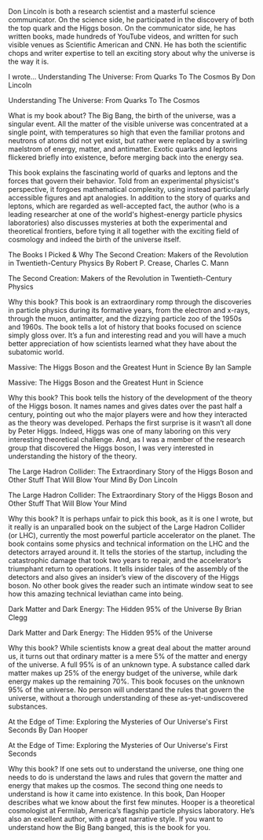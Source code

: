 
Don Lincoln is both a research scientist and a masterful science communicator. On the science side, he participated in the discovery of both the top quark and the Higgs boson. On the communicator side, he has written books, made hundreds of YouTube videos, and written for such visible venues as Scientific American and CNN. He has both the scientific chops and writer expertise to tell an exciting story about why the universe is the way it is.

I wrote...
Understanding The Universe: From Quarks To The Cosmos
By Don Lincoln

Understanding The Universe: From Quarks To The Cosmos

What is my book about?
The Big Bang, the birth of the universe, was a singular event. All the matter of the visible universe was concentrated at a single point, with temperatures so high that even the familiar protons and neutrons of atoms did not yet exist, but rather were replaced by a swirling maelstrom of energy, matter, and antimatter. Exotic quarks and leptons flickered briefly into existence, before merging back into the energy sea.

This book explains the fascinating world of quarks and leptons and the forces that govern their behavior. Told from an experimental physicist's perspective, it forgoes mathematical complexity, using instead particularly accessible figures and apt analogies. In addition to the story of quarks and leptons, which are regarded as well-accepted fact, the author (who is a leading researcher at one of the world's highest-energy particle physics laboratories) also discusses mysteries at both the experimental and theoretical frontiers, before tying it all together with the exciting field of cosmology
and indeed the birth of the universe itself.

The Books I Picked & Why
The Second Creation: Makers of the Revolution in Twentieth-Century Physics
By Robert P. Crease, Charles C. Mann

The Second Creation: Makers of the Revolution in Twentieth-Century Physics

Why this book?
This book is an extraordinary romp through the discoveries in particle physics during its formative years, from the electron and x-rays, through the muon, antimatter, and the dizzying particle zoo of the 1950s and 1960s. The book tells a lot of history that books focused on science simply gloss over. It’s a fun and interesting read and you will have a much better appreciation of how scientists learned what they have about the subatomic world.

Massive: The Higgs Boson and the Greatest Hunt in Science
By Ian Sample

Massive: The Higgs Boson and the Greatest Hunt in Science

Why this book?
This book tells the history of the development of the theory of the Higgs boson. It names names and gives dates over the past half a century, pointing out who the major players were and how they interacted as the theory was developed. Perhaps the first surprise is it wasn’t all done by Peter Higgs. Indeed, Higgs was one of many laboring on this very interesting theoretical challenge. And, as I was a member of the research group that discovered the Higgs boson, I was very interested in understanding the history of the theory.


The Large Hadron Collider: The Extraordinary Story of the Higgs Boson and Other Stuff That Will Blow Your Mind
By Don Lincoln

The Large Hadron Collider: The Extraordinary Story of the Higgs Boson and Other Stuff That Will Blow Your Mind

Why this book?
It is perhaps unfair to pick this book, as it is one I wrote, but it really is an unparalled book on the subject of the Large Hadron Collider (or LHC), currently the most powerful particle accelerator on the planet. The book contains some physics and technical information on the LHC and the detectors arrayed around it. It tells the stories of the startup, including the catastrophic damage that took two years to repair, and the accelerator’s triumphant return to operations. It tells insider tales of the assembly of the detectors and also gives an insider’s view of the discovery of the Higgs boson. No other book gives the reader such an intimate window seat to see how this amazing technical leviathan came into being.

Dark Matter and Dark Energy: The Hidden 95% of the Universe
By Brian Clegg

Dark Matter and Dark Energy: The Hidden 95% of the Universe

Why this book?
While scientists know a great deal about the matter around us, it turns out that ordinary matter is a mere 5% of the matter and energy of the universe. A full 95% is of an unknown type. A substance called dark matter makes up 25% of the energy budget of the universe, while dark energy makes up the remaining 70%. This book focuses on the unknown 95% of the universe. No person will understand the rules that govern the universe, without a thorough understanding of these as-yet-undiscovered substances.

At the Edge of Time: Exploring the Mysteries of Our Universe's First Seconds
By Dan Hooper

At the Edge of Time: Exploring the Mysteries of Our Universe's First Seconds

Why this book?
If one sets out to understand the universe, one thing one needs to do is understand the laws and rules that govern the matter and energy that makes up the cosmos. The second thing one needs to understand is how it came into existence. In this book, Dan Hooper describes what we know about the first few minutes. Hooper is a theoretical cosmologist at Fermilab, America’s flagship particle physics laboratory. He’s also an excellent author, with a great narrative style. If you want to understand how the Big Bang banged, this is the book for you.
